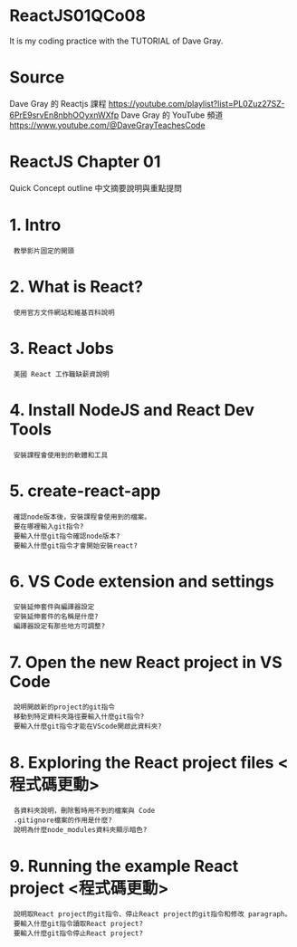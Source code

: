 # ReactJS01QCo08
It is my coding practice with the TUTORIAL of Dave Gray. 

# Source
Dave Gray 的 Reactjs 課程
https://youtube.com/playlist?list=PL0Zuz27SZ-6PrE9srvEn8nbhOOyxnWXfp
Dave Gray 的 YouTube 頻道
https://www.youtube.com/@DaveGrayTeachesCode

# ReactJS Chapter 01
   Quick Concept outline
   中文摘要說明與重點提問

# 1. Intro 
     教學影片固定的開頭

# 2. What is React? 
     使用官方文件網站和維基百科說明

# 3. React Jobs 
     美國 React 工作職缺薪資說明

# 4. Install NodeJS and React Dev Tools
     安裝課程會使用到的軟體和工具

# 5. create-react-app 
     確認node版本後，安裝課程會使用到的檔案。
     要在哪裡輸入git指令?
     要輸入什麼git指令確認node版本?
     要輸入什麼git指令才會開始安裝react?

# 6. VS Code extension and settings
     安裝延伸套件與編譯器設定
     安裝延伸套件的名稱是什麼?
     編譯器設定有那些地方可調整?

# 7. Open the new React project in VS Code
     說明開啟新的project的git指令
     移動到特定資料夾路徑要輸入什麼git指令?
     要輸入什麼git指令才能在VScode開啟此資料夾?

# 8. Exploring the React project files <程式碼更動>
     各資料夾說明，刪除暫時用不到的檔案與 Code
     .gitignore檔案的作用是什麼?
     說明為什麼node_modules資料夾顯示暗色?

# 9. Running the example React project <程式碼更動>
     說明取React project的git指令、停止React project的git指令和修改 paragraph。
     要輸入什麼git指令讀取React project?
     要輸入什麼git指令停止React project?
